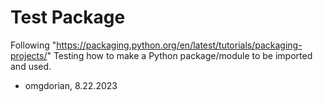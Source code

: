 # Test Package

Following "https://packaging.python.org/en/latest/tutorials/packaging-projects/"
Testing how to make a Python package/module to be imported and used.

- omgdorian, 8.22.2023

